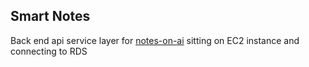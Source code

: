 ## Smart Notes

Back end api service layer for [notes-on-ai](https://github.com/svyoung/notes-on-ai) sitting on EC2 instance and connecting to RDS

